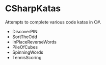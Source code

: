 # CSharpKatas

Attempts to complete various code katas in C#.

- DiscoverPIN
- SortTheOdd
- InPlaceReverseWords
- PileOfCubes
- SpinningWords
- TennisScoring
